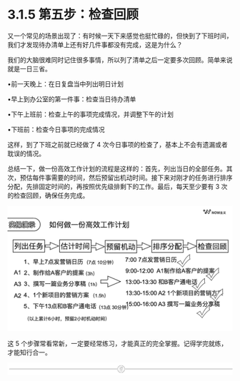 # 3.1.5 第五步：检查回顾

又一个常见的场景出现了：有时候一天下来感觉也挺忙碌的，但快到了下班时间，我们才发现待办清单上还有好几件事都没有完成，这是为什么？

我们的大脑很难同时记住很多事情，所以列了清单之后一定要多次回顾。简单来说就是一日三省。

•前一天晚上：在日复盘当中列出明日计划

•早上到办公室的第一件事：检查当日待办清单

•下午上班前：检查上午的事项完成情况，并调整下午的计划

•下班前：检查今日事项的完成情况

这样，到了下班之前就已经做了 4 次今日事项的检查了，基本上不会有遗漏或者耽误的情况。

总结一下，做一份高效工作计划的流程是这样的：首先，列出当日的全部任务。其次，预估每件事需要的时间，然后预留出机动时间。接下来对刚才的任务进行排序分配，先排固定时间的，再按照优先级排剩下的工作。最后，每天至少要有 3 次的检查回顾，确保任务完成。

![](img/dae2c13528848091d6ba9b4fc4585534.png)

这 5 个步骤常看常新，一定要经常练习，才能真正的完全掌握。记得学完就练，才能知行合一。

![](img/e573a089fa5c69c53659d55b676d2c92.png)